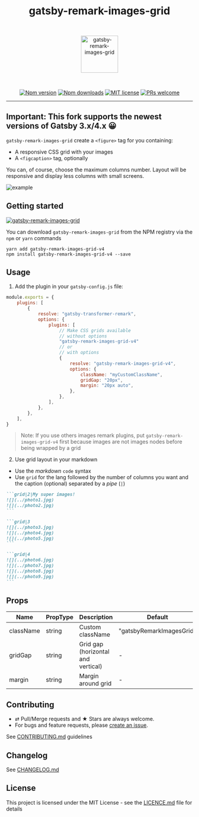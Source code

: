 <div align="center">
  <h1>gatsby-remark-images-grid</h1>
  <br/>
  <p>
    <img src="./logo.png" alt="gatsby-remark-images-grid" height="100px">
  </p>
  <br/>

[![Npm version][badge-npm]][npm]
[![Npm downloads][badge-npm-dl]][npm]
[![MIT license][badge-licence]](./LICENCE.md)
[![PRs welcome][badge-prs-welcome]](#contributing)

</div>

---

## Important: This fork supports the newest versions of Gatsby 3.x/4.x 😀

`gatsby-remark-images-grid` create a `<figure>` tag for you containing:

-   A responsive CSS grid with your images
-   A `<figcaption>` tag, optionally

You can, of course, choose the maximum columns number.
Layout will be responsive and display less columns with small screens.

![example](./screenshots/screenshot_1.png)

## Getting started

[![gatsby-remark-images-grid](https://nodei.co/npm/gatsby-remark-images-grid.png?downloads=true&downloadRank=true&stars=true)](https://nodei.co/npm/gatsby-remark-images-grid/)

You can download `gatsby-remark-images-grid` from the NPM registry via the
`npm` or `yarn` commands

```shell
yarn add gatsby-remark-images-grid-v4
npm install gatsby-remark-images-grid-v4 --save
```

## Usage

1.  Add the plugin in your `gatsby-config.js` file:

```js
module.exports = {
    plugins: [
        {
            resolve: "gatsby-transformer-remark",
            options: {
                plugins: [
                    // Make CSS grids available
                    // without options
                    "gatsby-remark-images-grid-v4"
                    // or
                    // with options
                    {
                        resolve: "gatsby-remark-images-grid-v4",
                        options: {
                            className: "myCustomClassName",
                            gridGap: "20px",
                            margin: "20px auto",
                        },
                    },
                ],
            },
        },
    ],
}
```

> Note: If you use others images remark plugins, put `gatsby-remark-images-grid-v4` first because images are not images nodes before being wrapped by a grid

2.  Use grid layout in your markdown

-   Use the _markdown_ `code` syntax
-   Use `grid` for the lang followed by the number of columns you want and the caption (optional) separated by a _pipe_ (`|`)

````markdown
```grid|2|My super images!
![](../photo1.jpg)
![](../photo2.jpg)
```

```grid|3
![](../photo3.jpg)
![](../photo4.jpg)
![](../photo5.jpg)
```

```grid|4
![](../photo6.jpg)
![](../photo7.jpg)
![](../photo8.jpg)
![](../photo9.jpg)
```
````

## Props

| Name      | PropType | Description                        | Default                  | Example             |
| --------- | -------- | ---------------------------------- | ------------------------ | ------------------- |
| className | string   | Custom className                   | "gatsbyRemarkImagesGrid" | "myCustomClassName" |
| gridGap   | string   | Grid gap (horizontal and vertical) | -                        | "20px"              |
| margin    | string   | Margin around grid                 | -                        | "20px auto"         |

## Contributing

-   ⇄ Pull/Merge requests and ★ Stars are always welcome.
-   For bugs and feature requests, please [create an issue][github-issue].

See [CONTRIBUTING.md](./CONTRIBUTING.md) guidelines

## Changelog

See [CHANGELOG.md](./CHANGELOG.md)

## License

This project is licensed under the MIT License - see the
[LICENCE.md](./LICENCE.md) file for details

[badge-npm]: https://img.shields.io/npm/v/gatsby-remark-images-grid.svg?style=flat-square
[badge-npm-dl]: https://img.shields.io/npm/dt/gatsby-remark-images-grid.svg?style=flat-square
[badge-licence]: https://img.shields.io/badge/license-MIT-blue.svg?style=flat-square
[badge-prs-welcome]: https://img.shields.io/badge/PRs-welcome-brightgreen.svg?style=flat-square
[npm]: https://www.npmjs.org/package/gatsby-remark-images-grid-v4
[github-issue]: https://github.com/r007/gatsby-remark-images-grid-v4/issues/new
